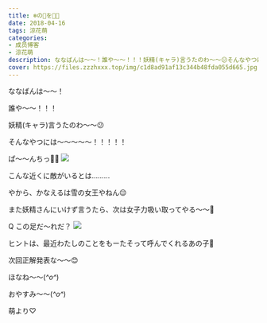 ```yaml
---
title: ❄️の👸を👊🏻
date: 2018-04-16
tags: 涼花萌
categories: 
- 成员博客
- 涼花萌
description: ななばんは〜〜！誰や〜〜！！！妖精(キャラ)言うたのわ〜〜😕そんなやつには〜〜〜〜〜！！！！！ぱ〜〜んちっ...
cover: https://files.zzzhxxx.top/img/c1d8ad91af13c344b48fda055d665.jpg 
---
```








ななばんは〜〜！









誰や〜〜！！！






妖精(キャラ)言うたのわ〜〜😕










そんなやつには〜〜〜〜〜！！！！！











ぱ〜〜んちっ👊🏻
![](https://files.zzzhxxx.top/img/c1d8ad91af13c344b48fda055d665.jpg)










こんな近くに敵がいるとは………






やから、かなえるは雪の女王やねん😌










また妖精さんにいけず言うたら、次は女子力吸い取ってやる〜〜🤗














Q  この足だ〜れだ？
![](https://files.zzzhxxx.top/img/c1d8ad91af13c344b48fda055d665-01.jpg)









ヒントは、最近わたしのことをもーたそって呼んでくれるあの子💓









次回正解発表な〜〜😊











ほなね〜〜(*^o^*)


おやすみ〜〜(*^o^*)









萌より♡


